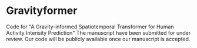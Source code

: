 # Gravityformer
Code for "A Gravity-informed Spatiotemporal Transformer for Human Activity Intensity Prediction"
The manuscript have been submitted for under review. Our code will be publicly available once our manuscript is accepted.
